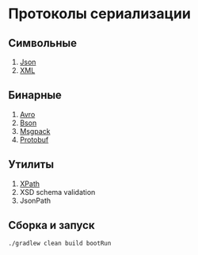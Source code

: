 # Протоколы сериализации

## Символьные
1. [Json](src/main/java/ru/romanow/serialization/services/JsonSerializer.java)
1. [XML](src/main/java/ru/romanow/serialization/services/XmlSerializer.java)

## Бинарные
1. [Avro](src/main/java/ru/romanow/serialization/services/AvroService.java)
1. [Bson](src/main/java/ru/romanow/serialization/services/BsonSerializer.java)
1. [Msgpack](src/main/java/ru/romanow/serialization/services/MsgpackSerializer.java)
1. [Protobuf](src/main/java/ru/romanow/serialization/services/ProtobufService.java)

## Утилиты
1. [XPath](src/main/java/ru/romanow/serialization/services/XPathService.java)
1. XSD schema validation
1. JsonPath

## Сборка и запуск
```shell
./gradlew clean build bootRun
```
